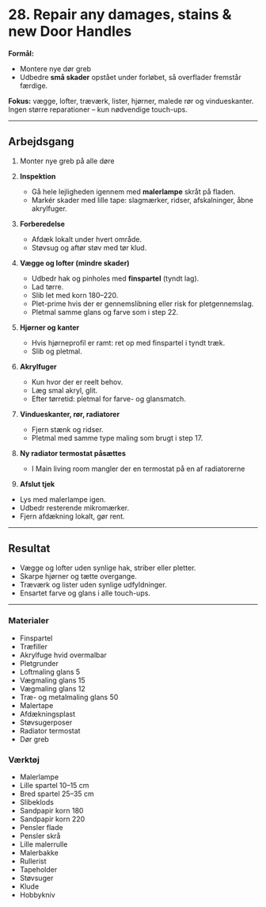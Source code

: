 # 28. Repair any damages, stains & new Door Handles

**Formål:** 
- Montere nye dør greb
- Udbedre **små skader** opstået under forløbet, så overflader fremstår færdige. 
  
**Fokus:** vægge, lofter, træværk, lister, hjørner, malede rør og vindueskanter.  
Ingen større reparationer – kun nødvendige touch-ups.


---

## Arbejdsgang

1. Monter nye greb på alle døre
   
2. **Inspektion**
   - Gå hele lejligheden igennem med **malerlampe** skråt på fladen.
   - Markér skader med lille tape: slagmærker, ridser, afskalninger, åbne akrylfuger.

3. **Forberedelse**
   - Afdæk lokalt under hvert område.
   - Støvsug og aftør støv med tør klud.

4. **Vægge og lofter (mindre skader)**
   - Udbedr hak og pinholes med **finspartel** (tyndt lag).
   - Lad tørre.
   - Slib let med korn 180–220.
   - Plet-prime hvis der er gennemslibning eller risk for pletgennemslag.
   - Pletmal samme glans og farve som i step 22.

5. **Hjørner og kanter**
   - Hvis hjørneprofil er ramt: ret op med finspartel i tyndt træk.
   - Slib og pletmal.

6. **Akrylfuger**
   - Kun hvor der er reelt behov.
   - Læg smal akryl, glit.
   - Efter tørretid: pletmal for farve- og glansmatch.

7. **Vindueskanter, rør, radiatorer**
   - Fjern stænk og ridser.
   - Pletmal med samme type maling som brugt i step 17.

8. **Ny radiator termostat påsættes**
   - I Main living room mangler der en termostat på en af radiatorerne 

9.  **Afslut tjek**
   - Lys med malerlampe igen.
   - Udbedr resterende mikromærker.
   - Fjern afdækning lokalt, gør rent.

---

## Resultat
- Vægge og lofter uden synlige hak, striber eller pletter.
- Skarpe hjørner og tætte overgange.
- Træværk og lister uden synlige udfyldninger.
- Ensartet farve og glans i alle touch-ups.

---

### Materialer
- Finspartel
- Træfiller
- Akrylfuge hvid overmalbar
- Pletgrunder
- Loftmaling glans 5
- Vægmaling glans 15
- Vægmaling glans 12
- Træ- og metalmaling glans 50
- Malertape
- Afdækningsplast
- Støvsugerposer
- Radiator termostat
- Dør greb

### Værktøj
- Malerlampe
- Lille spartel 10–15 cm
- Bred spartel 25–35 cm
- Slibeklods
- Sandpapir korn 180
- Sandpapir korn 220
- Pensler flade
- Pensler skrå
- Lille malerrulle
- Malerbakke
- Rullerist
- Tapeholder
- Støvsuger
- Klude
- Hobbykniv
